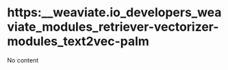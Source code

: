 # https:\_\_weaviate.io_developers_weaviate_modules_retriever-vectorizer-modules_text2vec-palm

No content
